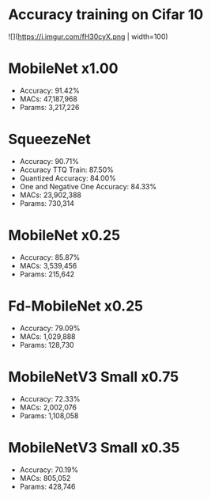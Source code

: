# Accuracy training on Cifar 10

![](https://i.imgur.com/fH30cyX.png | width=100)

# MobileNet x1.00
* Accuracy: 91.42%
* MACs: 47,187,968
* Params: 3,217,226

# SqueezeNet
* Accuracy: 90.71%
* Accuracy TTQ Train: 87.50%
* Quantized Accuracy: 84.00%
* One and Negative One Accuracy: 84.33%
* MACs: 23,902,388
* Params: 730,314

# MobileNet x0.25
* Accuracy: 85.87%
* MACs: 3,539,456
* Params: 215,642

# Fd-MobileNet x0.25
* Accuracy: 79.09%
* MACs: 1,029,888
* Params: 128,730

# MobileNetV3 Small x0.75
* Accuracy: 72.33%
* MACs: 2,002,076
* Params: 1,108,058

# MobileNetV3 Small x0.35
* Accuracy: 70.19%
* MACs: 805,052
* Params: 428,746

